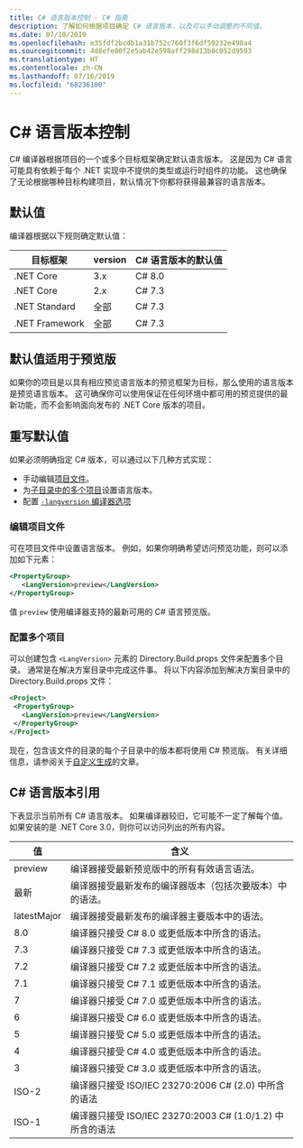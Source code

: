 ```yaml
---
title: C# 语言版本控制 - C# 指南
description: 了解如何根据项目确定 C# 语言版本，以及可以手动调整的不同值。
ms.date: 07/10/2019
ms.openlocfilehash: e35fdf2bcdb1a31b752c760f3f6df59232e498a4
ms.sourcegitcommit: 4d8efe00f2e5ab42e598aff298d13b8c052d9593
ms.translationtype: HT
ms.contentlocale: zh-CN
ms.lasthandoff: 07/16/2019
ms.locfileid: "68236100"
---
```

# <a name="c-language-versioning"></a>C# 语言版本控制

C# 编译器根据项目的一个或多个目标框架确定默认语言版本。 这是因为 C# 语言可能具有依赖于每个 .NET 实现中不提供的类型或运行时组件的功能。 这也确保了无论根据哪种目标构建项目，默认情况下你都将获得最兼容的语言版本。

## <a name="defaults"></a>默认值

编译器根据以下规则确定默认值：

|目标框架|version|C# 语言版本的默认值|
|----------------|-------|---------------------------|
|.NET Core|3.x|C# 8.0|
|.NET Core|2.x|C# 7.3|
|.NET Standard|全部|C# 7.3|
|.NET Framework|全部|C# 7.3|

## <a name="default-for-previews"></a>默认值适用于预览版

如果你的项目是以具有相应预览语言版本的预览框架为目标，那么使用的语言版本是预览语言版本。 这可确保你可以使用保证在任何环境中都可用的预览提供的最新功能，而不会影响面向发布的 .NET Core 版本的项目。

## <a name="overriding-a-default"></a>重写默认值

如果必须明确指定 C# 版本，可以通过以下几种方式实现：

- 手动编辑[项目文件](#edit-the-project-file)。
- 为[子目录中的多个项目](#configure-multiple-projects)设置语言版本。
- 配置 [`-langversion` 编译器选项](compiler-options/langversion-compiler-option.md)

### <a name="edit-the-project-file"></a>编辑项目文件

可在项目文件中设置语言版本。 例如，如果你明确希望访问预览功能，则可以添加如下元素：

```xml
<PropertyGroup>
   <LangVersion>preview</LangVersion>
</PropertyGroup>
```

值 `preview` 使用编译器支持的最新可用的 C# 语言预览版。

### <a name="configure-multiple-projects"></a>配置多个项目

可以创建包含 `<LangVersion>` 元素的 Directory.Build.props  文件来配置多个目录。 通常是在解决方案目录中完成这件事。 将以下内容添加到解决方案目录中的 Directory.Build.props  文件：

```xml
<Project>
 <PropertyGroup>
   <LangVersion>preview</LangVersion>
 </PropertyGroup>
</Project>
```

现在，包含该文件的目录的每个子目录中的版本都将使用 C# 预览版。 有关详细信息，请参阅关于[自定义生成](/visualstudio/msbuild/customize-your-build)的文章。

## <a name="c-language-version-reference"></a>C# 语言版本引用

下表显示当前所有 C# 语言版本。 如果编译器较旧，它可能不一定了解每个值。 如果安装的是 .NET Core 3.0，则你可以访问列出的所有内容。

|值|含义|
|------------|-------------|
|preview|编译器接受最新预览版中的所有有效语言语法。|
|最新|编译器接受最新发布的编译器版本（包括次要版本）中的语法。|
|latestMajor|编译器接受最新发布的编译器主要版本中的语法。|
|8.0|编译器只接受 C# 8.0 或更低版本中所含的语法。|
|7.3|编译器只接受 C# 7.3 或更低版本中所含的语法。|
|7.2|编译器只接受 C# 7.2 或更低版本中所含的语法。|
|7.1|编译器只接受 C# 7.1 或更低版本中所含的语法。|
|7|编译器只接受 C# 7.0 或更低版本中所含的语法。|
|6|编译器只接受 C# 6.0 或更低版本中所含的语法。|
|5|编译器只接受 C# 5.0 或更低版本中所含的语法。|
|4|编译器只接受 C# 4.0 或更低版本中所含的语法。|
|3|编译器只接受 C# 3.0 或更低版本中所含的语法。|
|ISO-2|编译器只接受 ISO/IEC 23270:2006 C# (2.0) 中所含的语法 |
|ISO-1|编译器只接受 ISO/IEC 23270:2003 C# (1.0/1.2) 中所含的语法 |
